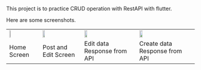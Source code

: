 This project is to practice CRUD operation with RestAPI with flutter.


Here are some screenshots.
<table>
<tr>
<td>
<img src="https://user-images.githubusercontent.com/57865985/235535619-dda7d8bd-be58-49e8-a7ac-f4f51f5d3c4f.png" width="24%" height="30%">
</td>
<td>
<img src="https://user-images.githubusercontent.com/57865985/235535608-5fd98b62-440e-4543-a7d3-0b1647215088.png" width="24%" height="30%">
</td>
<td>
<img src="https://user-images.githubusercontent.com/57865985/235535615-80de289e-ea54-4c5f-a9a6-be424cdb03ad.png" width="24%" height="30%">
</td>
<td>
<img src="https://user-images.githubusercontent.com/57865985/235535618-4256ac4f-4754-40fd-9eaf-d7d12091e486.png" width="24%" height="30%">
</td>

</tr>
<tr>
<td>
Home Screen
</td>
<td>
Post and Edit Screen
</td>
<td>
Edit data Response from API
</td>
<td>
Create data Response from API
</td>

</tr>
</table>



